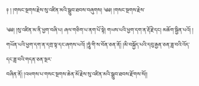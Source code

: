 ﻿  
༈   ། །གསང་སྔགས་རྗེས་སུ་འཛིན་མའི་སྒྲུབ་ཐབས་བཞུགས། ༄༅། །གསང་སྔགས་རྗེས་  
  
༄༅། །སུ་འཛིན་མ་ནི་ཕྱག་བཞི་པ། ཞལ་གཅིག་པ་ནག་པོ་སྟེ། གཡས་པའི་ཕྱག་དག་ན་རྡོ་རྗེ་དང། མཆོག་སྦྱིན་པའོ། །གཡོན་པའི་ཕྱག་དག་ན་དགྲ་སྟ་དང་ཞགས་པའོ། །ཧཱུཾ་གི་ས་བོན་ཅན་ནོ། །མི་བསྐྱོད་པའི་དབུ་རྒྱན་ཅན་ཟླ་བའི་འོད་དང་ཟླ་བའི་གདན་ཅན་སྔར་  
བཞིན་ནོ། །འཕགས་པ་གསང་སྔགས་ཆེན་མོ་རྗེས་སུ་འཛིན་མའི་སྒྲུབ་ཐབས་རྫོགས་སོ།།  
  
  
